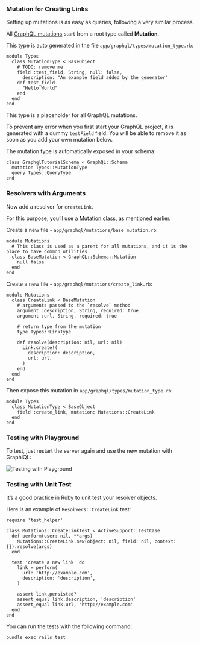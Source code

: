 ### Mutation for Creating Links

Setting up mutations is as easy as queries, following a very similar process.

All [GraphQL mutations](http://graphql.org/learn/queries/#mutations) start from a root type called **Mutation**.

This type is auto generated in the file `app/graphql/types/mutation_type.rb`:

    module Types
      class MutationType < BaseObject
        # TODO: remove me
        field :test_field, String, null: false,
          description: "An example field added by the generator"
        def test_field
          "Hello World"
        end
      end
    end

This type is a placeholder for all GraphQL mutations.

To prevent any error when you first start your GraphQL project, it is generated with a dummy `testField` field. You will be able to remove it as soon as you add your own mutation below.

The mutation type is automatically exposed in your schema:

    class GraphqlTutorialSchema < GraphQL::Schema
      mutation Types::MutationType
      query Types::QueryType
    end

### Resolvers with Arguments

Now add a resolver for `createLink`.

For this purpose, you’ll use a [Mutation class](http://graphql-ruby.org/mutations/mutation_classes.html), as mentioned earlier.

Create a new file - `app/graphql/mutations/base_mutation.rb`:

    module Mutations
      # This class is used as a parent for all mutations, and it is the place to have common utilities
      class BaseMutation < GraphQL::Schema::Mutation
        null false
      end
    end

Create a new file - `app/graphql/mutations/create_link.rb`:

    module Mutations
      class CreateLink < BaseMutation
        # arguments passed to the `resolve` method
        argument :description, String, required: true
        argument :url, String, required: true

        # return type from the mutation
        type Types::LinkType

        def resolve(description: nil, url: nil)
          Link.create!(
            description: description,
            url: url,
          )
        end
      end
    end

Then expose this mutation in `app/graphql/types/mutation_type.rb`:

    module Types
      class MutationType < BaseObject
        field :create_link, mutation: Mutations::CreateLink
      end
    end

### Testing with Playground

To test, just restart the server again and use the new mutation with GraphiQL:

![Testing with Playground](http://i.imgur.com/pHNRZlG.png)

### Testing with Unit Test

It’s a good practice in Ruby to unit test your resolver objects.

Here is an example of `Resolvers::CreateLink` test:

    require 'test_helper'

    class Mutations::CreateLinkTest < ActiveSupport::TestCase
      def perform(user: nil, **args)
        Mutations::CreateLink.new(object: nil, field: nil, context: {}).resolve(args)
      end

      test 'create a new link' do
        link = perform(
          url: 'http://example.com',
          description: 'description',
        )

        assert link.persisted?
        assert_equal link.description, 'description'
        assert_equal link.url, 'http://example.com'
      end
    end

You can run the tests with the following command:

    bundle exec rails test
